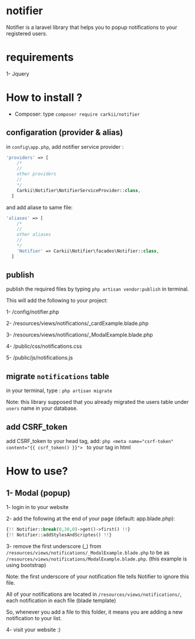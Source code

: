 # notifier

Notifier is a laravel library that helps you to popup notifications to your registered users.

# requirements
  1- Jquery

# How to install ? 
 - Composer: 
 type ``` composer require carkii/notifier ```

## configaration (provider & alias)
in ``` config\app.php ```, add notifier service provider :
```php
'providers' => [
    /*  
    //
    other providers
    //
    */
    Carkii\Notifier\NotifierServiceProvider::class,
  ]
```

and add aliase to same file:

```php
'aliases' => [
    /*  
    //
    other aliases
    //
    */
    'Notifier' => Carkii\Notifier\facades\Notifier::class,
  ]
```
## publish 
publish the required files by typing ``` php artisan vendor:publish ``` in terminal.

This will add the following to your project:

1- /config/notifier.php

2- /resources/views/notifications/_cardExample.blade.php

3- /resources/views/notifications/_ModalExample.blade.php

4- /public/css/notifications.css

5- /public/js/notifications.js

## migrate ```notifications``` table
in your terminal, type : ```php artisan migrate```

Note: this library supposed that you already migrated the users table under ```users``` name in your database.

## add CSRF_token
add CSRF_token to your head tag, add: ```php <meta name="csrf-token" content="{{ csrf_token() }}"> ``` to your <head></head> tag in html

# How to use?
 ## 1- Modal (popup)
 1- login in to your website
 
 2- add the following at the end of your page (default: app.blade.php):
 
 ```php 
 {!! Notifier::break(0,30,0)->get()->first() !!}
 {!! Notifier::addStylesAndScriptes() !!}
 ```
 
 3- remove the first underscore (_) from ```/resources/views/notifications/_ModalExample.blade.php``` to be as ```/resources/views/notifications/ModalExample.blade.php```. (this example is using bootstrap)
 
 
 Note: the first underscore of your notification file tells Notifier to ignore this file.
 
 
All of your notifications are located in ```/resources/views/notifications/```, each notification in each file (blade template)

So, whenever you add a file to this folder, it means you are adding a new notification to your list.

4- visit your website :)
